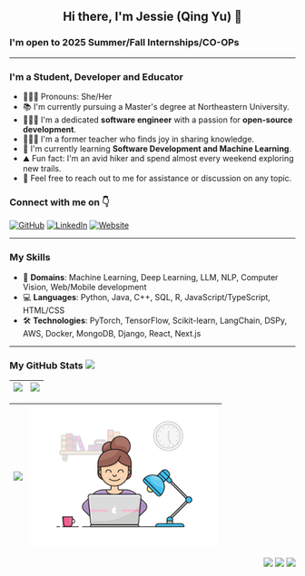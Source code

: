 <h2 align="center">Hi there, I'm Jessie (Qing Yu) 👋</h2>

### I'm open to 2025 Summer/Fall Internships/CO-OPs

<hr />

### I'm a Student, Developer and Educator
- 👩🏻‍💼 Pronouns: She/Her
- 📚 I'm currently pursuing a Master's degree at Northeastern University.
- 👩🏻‍💻 I'm a dedicated **software engineer** with a passion for **open-source development**.
- 👩🏻‍🏫 I'm a former teacher who finds joy in sharing knowledge.
- 🌱 I'm currently learning **Software Development and Machine Learning**.
- ⛰️ Fun fact: I'm an avid hiker and spend almost every weekend exploring new trails.
- 💬 Feel free to reach out to me for assistance or discussion on any topic.

### Connect with me on 👇
[![GitHub](https://img.shields.io/badge/GitHub-QingYu-informational?style=flate&logo=github&logoColor=white)](https://github.com/Jessie-QingYu)
[![LinkedIn](https://img.shields.io/badge/LinkedIn-QingYu-informational?style=flat&logo=linkedin&logoColor=white)](https://www.linkedin.com/in/qing-yu-6b1803261/)
[![Website](https://img.shields.io/badge/Website-QingYu-informational?style=flat&logo=githubpages&logoColor=white)](https://www.jessieyuqing.com/)

<hr />

### My Skills
- 🧳 **Domains**: Machine Learning, Deep Learning, LLM, NLP, Computer Vision, Web/Mobile development
- 💻 **Languages**: Python, Java, C++, SQL, R, JavaScript/TypeScript, HTML/CSS
- 🛠️ **Technologies**: PyTorch, TensorFlow, Scikit-learn, LangChain, DSPy, AWS, Docker, MongoDB, Django, React, Next.js

<hr />

### My GitHub Stats <img src = "https://i.pinimg.com/originals/65/c4/f4/65c4f452571be1261e9c623f7da488ac.gif" width = 20px> 
<div align="center">
  
|<img src="https://github-readme-stats.vercel.app/api?username=Jessie-QingYu&show_icons=true&theme=gotham&hide=issues&count_private=true" width = 500px />|<img src="https://github-readme-stats.vercel.app/api/top-langs/?username=Jessie-QingYu&layout=compact&theme=gotham" width = 330px />| 
| ------------- | ------------- |

|<img src="https://github-readme-streak-stats.herokuapp.com/?user=Jessie-QingYu&theme=gotham" width = 500px />|<img src="./developer.gif" width = 330px /> |
| ------------- | ------------- |

</div>

<p align="right"> 
  <img src="https://komarev.com/ghpvc/?username=Jessie-QingYu&label=views&color=blue&style=flat"/>
  <img src="https://visitor-badge.laobi.icu/badge?page_id=Jessie-QingYu&label=visitors&color=blue&style=flat"/>
  <img src="https://img.shields.io/github/last-commit/Jessie-QingYu/Jessie-QingYu?label=updated&style=flat&color=blue">
</p>

